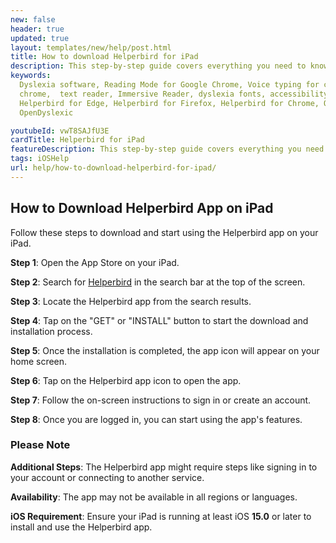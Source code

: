 ```yaml
---
new: false
header: true
updated: true
layout: templates/new/help/post.html
title: How to download Helperbird for iPad
description: This step-by-step guide covers everything you need to know to install and use the app on your iPad, including searching for the app in the App Store, signing in or creating an account, and customizing your settings.
keywords:
  Dyslexia software, Reading Mode for Google Chrome, Voice typing for chrome, Text to speech for
  chrome,  text reader, Immersive Reader, dyslexia fonts, accessibility software, dyslexia software,
  Helperbird for Edge, Helperbird for Firefox, Helperbird for Chrome, Opendyslexic for Chrome,
  OpenDyslexic

youtubeId: vwT8SAJfU3E
cardTitle: Helperbird for iPad
featureDescription: This step-by-step guide covers everything you need to know to install and use the app on your iPad, including searching for the app in the App Store, signing in or creating an account, and customizing your settings.
tags: iOSHelp
url: help/how-to-download-helperbird-for-ipad/
---
```



## How to Download Helperbird App on iPad

Follow these steps to download and start using the Helperbird app on your iPad.

**Step 1**: Open the App Store on your iPad.

**Step 2**: Search for [Helperbird](https://apps.apple.com/us/app/helperbird-for-safari/id1589138053 'Helperbird for Safari link') in the search bar at the top of the screen.

**Step 3**: Locate the Helperbird app from the search results.

**Step 4**: Tap on the "GET" or "INSTALL" button to start the download and installation process.

**Step 5**: Once the installation is completed, the app icon will appear on your home screen.

**Step 6**: Tap on the Helperbird app icon to open the app.

**Step 7**: Follow the on-screen instructions to sign in or create an account.

**Step 8**: Once you are logged in, you can start using the app's features.

### Please Note

**Additional Steps**: The Helperbird app might require steps like signing in to your account or connecting to another service.

**Availability**: The app may not be available in all regions or languages.

**iOS Requirement**: Ensure your iPad is running at least iOS **15.0** or later to install and use the Helperbird app.
